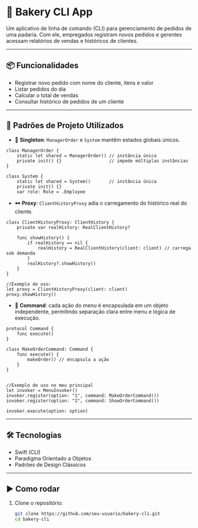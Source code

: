 # 🍞 Bakery CLI App

Um aplicativo de linha de comando (CLI) para gerenciamento de pedidos de uma padaria. Com ele, empregados registram novos pedidos e gerentes acessam relatórios de vendas e históricos de clientes.

---

## 📦 Funcionalidades

- Registrar novo pedido com nome do cliente, itens e valor
- Listar pedidos do dia
- Calcular o total de vendas
- Consultar histórico de pedidos de um cliente

---

## 🧠 Padrões de Projeto Utilizados

- 🧱 **Singleton**: `ManagerOrder` e `System` mantêm estados globais únicos.

```
class ManagerOrder {
    static let shared = ManagerOrder() // instância única
    private init() {}                  // impede múltiplas instâncias
}

class System {
    static let shared = System()       // instância única
    private init() {}
    var role: Role = .Employee
```


- 🕶️  **Proxy**: `ClientHistoryProxy` adia o carregamento do histórico real do cliente.
```
class ClientHistoryProxy: ClientHistory {
    private var realHistory: RealClientHistory?

    func showHistory() {
        if realHistory == nil {
            realHistory = RealClientHistory(client: client) // carrega sob demanda
        }
        realHistory?.showHistory()
    }
}

//Exemplo de uso:
let proxy = ClientHistoryProxy(client: client)
proxy.showHistory()
```



- 🧩 **Command**: cada ação do menu é encapsulada em um objeto independente, permitindo separação clara entre menu e lógica de execução.

```
protocol Command {
    func execute()
}

class MakeOrderCommand: Command {
    func execute() {
        makeOrder() // encapsula a ação
    }
}


//Exemplo de uso no meu principal
let invoker = MenuInvoker()
invoker.register(option: "1", command: MakeOrderCommand())
invoker.register(option: "2", command: ShowOrderCommand())

invoker.execute(option: option)

```



---

## 🛠️ Tecnologias

- Swift (CLI)
- Paradigma Orientado a Objetos
- Padrões de Design Clássicos

---

## ▶️ Como rodar

1. Clone o repositório:
   ```bash
   git clone https://github.com/seu-usuario/bakery-cli.git
   cd bakery-cli
